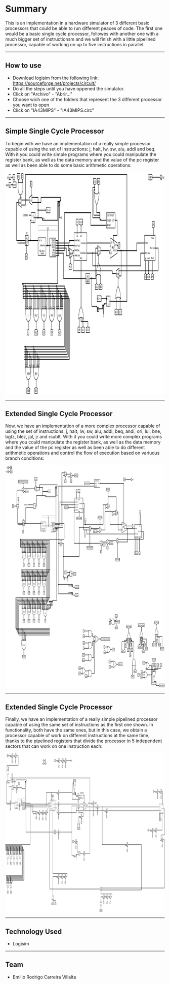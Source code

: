 # Summary
This is an implementation in a hardware simulator of 3 different basic processors that could be able to run different peaces of code. The first one would be a basic single cycle processor, followes with another one with a much bigger set of instructionsm and we will finish with a little pipelined processor, capable of working on up to five instructions in parallel.
<hr style="height:2px;border-width:0;color:gray;background-color:gray">

## How to use
- Download logisim from the following link: https://sourceforge.net/projects/circuit/  
- Do all the steps until you have oppened the simulator.  
- Click on "Archivo" - "Abrir..."  
- Choose wich one of the folders that represent the 3 different processor you want to open  
- Click on "IA43MIPS" - "IA43MIPS.circ"

<hr style="height:2px;border-width:0;color:gray;background-color:gray">

## Simple Single Cycle Processor
To begin with we have an implementation of a really simple processor capable of using the set of instructions: j, halt, lw, sw, alu, addi and beq. With it you could write simple programs where you could manipulate the register bank, as well as the data memory and the value of the pc register as well as been able to do some basic arithmetic operations:
<p align="center">
   <img src="https://github.com/rorro6787/rorro6787/blob/main/Images/procesadorBasico.png" height="700" />
</p>

<hr style="height:2px;border-width:0;color:gray;background-color:gray">

## Extended Single Cycle Processor
Now, we have an implementation of a more complex processor capable of using the set of instructions: j, halt, lw, sw, alu, addi, beq, andi, ori, lui, bne, bgtz, blez, jal, jr and rsublt. With it you could write more complex programs where you could manipulate the register bank, as well as the data memory and the value of the pc register as well as been able to do different arithmetic operations and control the flow of execution based on variuous branch conditions:

<p align="center">
   <img src="https://github.com/rorro6787/rorro6787/blob/main/Images/procesadorExtendido.png" height="700" />
</p>

<hr style="height:2px;border-width:0;color:gray;background-color:gray">

## Extended Single Cycle Processor
Finally, we have an implementation of a really simple pipelined processor capable of using the same set of instructions as the first one shown. In functionality, both have the same ones, but in this case, we obtain a processor capable of work on different instructions at the same time, thanks to the pipelined registers that divide the processor in 5 independent sectors that can work on one instruction each:

<p align="center">
   <img src="https://github.com/rorro6787/rorro6787/blob/main/Images/procesadorSegmentado.png" height="500" />
</p>

<hr style="height:2px;border-width:0;color:gray;background-color:gray">

## Technology Used
- Logisim

<hr style="height:2px;border-width:0;color:gray;background-color:gray">

## Team
- Emilio Rodrigo Carreira Villalta  
